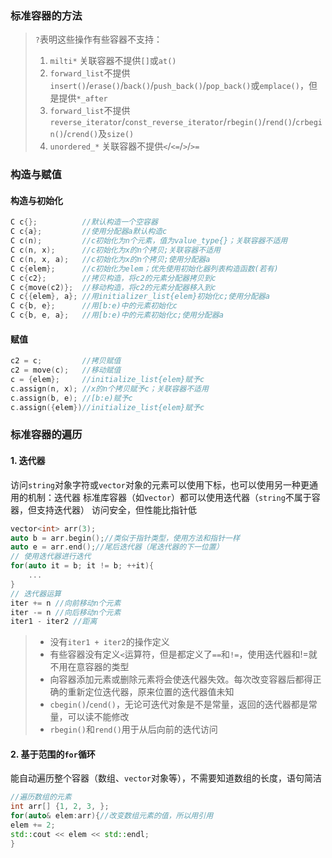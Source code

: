 ### 标准容器的方法
> `?`表明这些操作有些容器不支持：
> 1. `milti*` 关联容器不提供`[]`或`at()`
> 2. `forward_list`不提供`insert()`/`erase()`/`back()`/`push_back()`/`pop_back()`或`emplace()`，但是提供`*_after`
> 3. `forward_list`不提供`reverse_iterator`/`const_reverse_iterator`/`rbegin()`/`rend()`/`crbegin()`/`crend()`及`size()`
> 4. `unordered_*` 关联容器不提供`<`/`<=`/`>`/`>=`



### 构造与赋值
#### 构造与初始化
```cpp
C c{};          //默认构造一个空容器
C c{a};         //使用分配器a默认构造c
C c(n);         //c初始化为n个元素，值为value_type{}；关联容器不适用
C c(n, x);      //c初始化为x的n个拷贝;关联容器不适用
C c(n, x, a);   //c初始化为x的n个拷贝;使用分配器a
C c{elem};      //c初始化为elem；优先使用初始化器列表构造函数(若有)
C c{c2};        //拷贝构造，将c2的元素分配器拷贝到c
C c{move(c2)};  //移动构造，将c2的元素分配器移入到c
C c{{elem}, a}; //用initializer_list{elem}初始化c;使用分配器a
C c{b, e};      //用[b:e)中的元素初始化c
C c{b, e, a};   //用[b:e)中的元素初始化c;使用分配器a
```
#### 赋值
```cpp
c2 = c;         //拷贝赋值
c2 = move(c);   //移动赋值
c = {elem};     //initialize_list{elem}赋予c
c.assign(n, x); //x的n个拷贝赋予c；关联容器不适用
c.assign(b, e); //[b:e)赋予c
c.assign({elem})//initialize_list{elem}赋予c
```
### 标准容器的遍历
#### 1. 迭代器
访问`string`对象字符或`vector`对象的元素可以使用下标，也可以使用另一种更通用的机制：迭代器
标准库容器（如`vector`）都可以使用迭代器（`string`不属于容器，但支持迭代器）
访问安全，但性能比指针低

```cpp
vector<int> arr(3);
auto b = arr.begin();//类似于指针类型，使用方法和指针一样
auto e = arr.end();//尾后迭代器（尾迭代器的下一位置）
// 使用迭代器进行迭代
for(auto it = b; it != b; ++it){
    ...
}
// 迭代器运算
iter += n //向前移动n个元素
iter -= n //向后移动n个元素
iter1 - iter2 //距离
```
> - 没有`iter1 + iter2`的操作定义
> - 有些容器没有定义`<`运算符，但是都定义了`==`和`!=`，使用迭代器和!=就不用在意容器的类型
> - 向容器添加元素或删除元素将会使迭代器失效。每次改变容器后都得正确的重新定位迭代器，原来位置的迭代器值未知
> - `cbegin()`/`cend()`，无论可迭代对象是不是常量，返回的迭代器都是常量，可以读不能修改
> - `rbegin()`和`rend()`用于从后向前的迭代访问



#### 2. 基于范围的`for`循环
能自动遍历整个容器（数组、`vector`对象等），不需要知道数组的长度，语句简洁
```cpp
//遍历数组的元素
int arr[] {1, 2, 3, };
for(auto& elem:arr){//改变数组元素的值，所以用引用
elem += 2;
std::cout << elem << std::endl;
}
```
